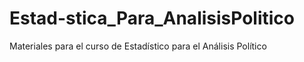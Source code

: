 # Estad-stica_Para_AnalisisPolitico
Materiales para el curso de Estadístico para el Análisis Político
